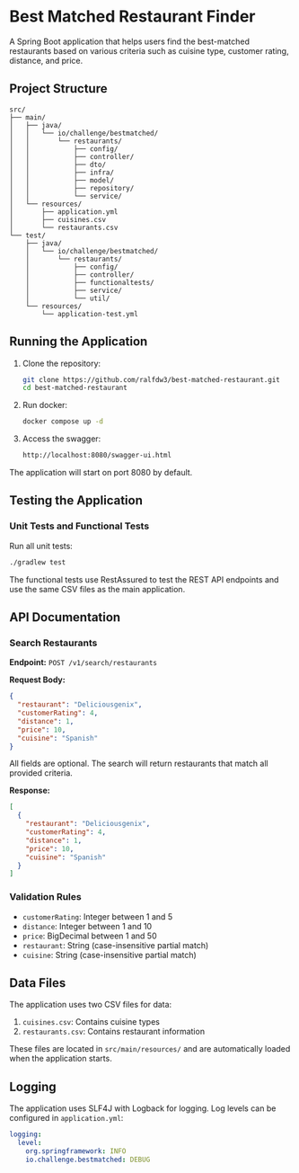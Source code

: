 # Best Matched Restaurant Finder

A Spring Boot application that helps users find the best-matched restaurants based on various criteria such as cuisine
type, customer rating, distance, and price.

## Project Structure

```
src/
├── main/
│   ├── java/
│   │   └── io/challenge/bestmatched/
│   │       └── restaurants/
│   │           ├── config/
│   │           ├── controller/
│   │           ├── dto/
│   │           ├── infra/
│   │           ├── model/
│   │           ├── repository/
│   │           └── service/
│   └── resources/
│       ├── application.yml
│       ├── cuisines.csv
│       └── restaurants.csv
└── test/
    ├── java/
    │   └── io/challenge/bestmatched/
    │       └── restaurants/
    │           ├── config/
    │           ├── controller/
    │           ├── functionaltests/
    │           ├── service/
    │           └── util/
    └── resources/
        └── application-test.yml
```

## Running the Application

1. Clone the repository:

   ```bash
   git clone https://github.com/ralfdw3/best-matched-restaurant.git
   cd best-matched-restaurant
   ```

2. Run docker:

   ```bash
   docker compose up -d
   ```

3. Access the swagger:

   ```html
   http://localhost:8080/swagger-ui.html
   ```

The application will start on port 8080 by default.

## Testing the Application

### Unit Tests and Functional Tests

Run all unit tests:

```bash
./gradlew test
```

The functional tests use RestAssured to test the REST API endpoints and use the same CSV files as the main application.

## API Documentation

### Search Restaurants

**Endpoint:** `POST /v1/search/restaurants`

**Request Body:**

```json
{
  "restaurant": "Deliciousgenix",
  "customerRating": 4,
  "distance": 1,
  "price": 10,
  "cuisine": "Spanish"
}
```

All fields are optional. The search will return restaurants that match all provided criteria.

**Response:**

```json
[
  {
    "restaurant": "Deliciousgenix",
    "customerRating": 4,
    "distance": 1,
    "price": 10,
    "cuisine": "Spanish"
  }
]
```

### Validation Rules

- `customerRating`: Integer between 1 and 5
- `distance`: Integer between 1 and 10
- `price`: BigDecimal between 1 and 50
- `restaurant`: String (case-insensitive partial match)
- `cuisine`: String (case-insensitive partial match)

## Data Files

The application uses two CSV files for data:

1. `cuisines.csv`: Contains cuisine types
2. `restaurants.csv`: Contains restaurant information

These files are located in `src/main/resources/` and are automatically loaded when the application starts.

## Logging

The application uses SLF4J with Logback for logging. Log levels can be configured in `application.yml`:

```yaml
logging:
  level:
    org.springframework: INFO
    io.challenge.bestmatched: DEBUG
```


